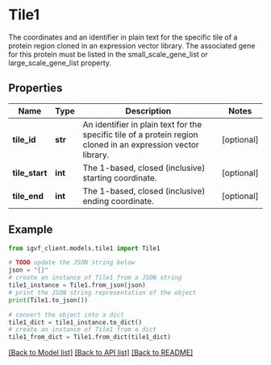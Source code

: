 # Tile1

The coordinates and an identifier in plain text for the specific tile of a protein region cloned in an expression vector library. The associated gene for this protein must be listed in the small_scale_gene_list or large_scale_gene_list property.

## Properties

Name | Type | Description | Notes
------------ | ------------- | ------------- | -------------
**tile_id** | **str** | An identifier in plain text for the specific tile of a protein region cloned in an expression vector library. | [optional] 
**tile_start** | **int** | The 1-based, closed (inclusive) starting coordinate. | [optional] 
**tile_end** | **int** | The 1-based, closed (inclusive) ending coordinate. | [optional] 

## Example

```python
from igvf_client.models.tile1 import Tile1

# TODO update the JSON string below
json = "{}"
# create an instance of Tile1 from a JSON string
tile1_instance = Tile1.from_json(json)
# print the JSON string representation of the object
print(Tile1.to_json())

# convert the object into a dict
tile1_dict = tile1_instance.to_dict()
# create an instance of Tile1 from a dict
tile1_from_dict = Tile1.from_dict(tile1_dict)
```
[[Back to Model list]](../README.md#documentation-for-models) [[Back to API list]](../README.md#documentation-for-api-endpoints) [[Back to README]](../README.md)


